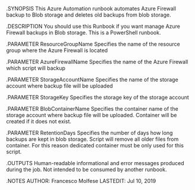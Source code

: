 .SYNOPSIS
	This Azure Automation runbook automates Azure Firewall backup to Blob storage and deletes old backups from blob storage. 

.DESCRIPTION
	You should use this Runbook if you want manage Azure Firewall backups in Blob storage. 
	This is a PowerShell runbook.

.PARAMETER ResourceGroupName
	Specifies the name of the resource group where the Azure Firewall is located
	
.PARAMETER AzureFirewallName
	Specifies the name of the Azure Firewall which script will backup
	
.PARAMETER StorageAccountName
	Specifies the name of the storage account where backup file will be uploaded

.PARAMETER StorageKey
	Specifies the storage key of the storage account

.PARAMETER BlobContainerName
	Specifies the container name of the storage account where backup file will be uploaded. Container will be created if it does not exist.

.PARAMETER RetentionDays
	Specifies the number of days how long backups are kept in blob storage. Script will remove all older files from container. 
	For this reason dedicated container must be only used for this script.

.OUTPUTS
	Human-readable informational and error messages produced during the job. Not intended to be consumed by another runbook.

.NOTES
    AUTHOR: Francesco Molfese
    LASTEDIT: Jul 10, 2019 
